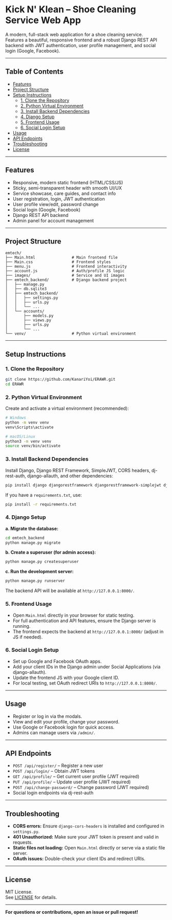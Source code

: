 # Kick N' Klean – Shoe Cleaning Service Web App

A modern, full-stack web application for a shoe cleaning service.  
Features a beautiful, responsive frontend and a robust Django REST API backend with JWT authentication, user profile management, and social login (Google, Facebook).

---

## Table of Contents

- [Features](#features)
- [Project Structure](#project-structure)
- [Setup Instructions](#setup-instructions)
  - [1. Clone the Repository](#1-clone-the-repository)
  - [2. Python Virtual Environment](#2-python-virtual-environment)
  - [3. Install Backend Dependencies](#3-install-backend-dependencies)
  - [4. Django Setup](#4-django-setup)
  - [5. Frontend Usage](#5-frontend-usage)
  - [6. Social Login Setup](#6-social-login-setup)
- [Usage](#usage)
- [API Endpoints](#api-endpoints)
- [Troubleshooting](#troubleshooting)
- [License](#license)

---

## Features

- Responsive, modern static frontend (HTML/CSS/JS)
- Sticky, semi-transparent header with smooth UI/UX
- Service showcase, care guides, and contact info
- User registration, login, JWT authentication
- User profile view/edit, password change
- Social login (Google, Facebook)
- Django REST API backend
- Admin panel for account management

---

## Project Structure

```
emtech/
├── Main.html                # Main frontend file
├── Main.css                 # Frontend styles
├── menu.js                  # Frontend interactivity
├── account.js               # Auth/profile JS logic
├── images/                  # Service and UI images
├── emtech_backend/          # Django backend project
│   ├── manage.py
│   ├── db.sqlite3
│   ├── emtech_backend/
│   │   ├── settings.py
│   │   ├── urls.py
│   │   └── ...
│   └── accounts/
│       ├── models.py
│       ├── views.py
│       ├── urls.py
│       └── ...
└── venv/                    # Python virtual environment
```

---

## Setup Instructions

### 1. Clone the Repository

```bash
git clone https://github.com/KanariYoi/ERAWR.git
cd ERAWR
```

### 2. Python Virtual Environment

Create and activate a virtual environment (recommended):

```bash
# Windows
python -m venv venv
venv\Scripts\activate

# macOS/Linux
python3 -m venv venv
source venv/bin/activate
```

### 3. Install Backend Dependencies

Install Django, Django REST Framework, SimpleJWT, CORS headers, dj-rest-auth, django-allauth, and other dependencies:

```bash
pip install django djangorestframework djangorestframework-simplejwt django-cors-headers dj-rest-auth django-allauth
```

If you have a `requirements.txt`, use:

```bash
pip install -r requirements.txt
```

### 4. Django Setup

**a. Migrate the database:**

```bash
cd emtech_backend
python manage.py migrate
```

**b. Create a superuser (for admin access):**

```bash
python manage.py createsuperuser
```

**c. Run the development server:**

```bash
python manage.py runserver
```

The backend API will be available at `http://127.0.0.1:8000/`.

### 5. Frontend Usage

- Open `Main.html` directly in your browser for static testing.
- For full authentication and API features, ensure the Django server is running.
- The frontend expects the backend at `http://127.0.0.1:8000/` (adjust in JS if needed).

### 6. Social Login Setup

- Set up Google and Facebook OAuth apps.
- Add your client IDs in the Django admin under Social Applications (via django-allauth).
- Update the frontend JS with your Google client ID.
- For local testing, set OAuth redirect URIs to `http://127.0.0.1:8000/`.

---

## Usage

- Register or log in via the modals.
- View and edit your profile, change your password.
- Use Google or Facebook login for quick access.
- Admins can manage users via `/admin/`.

---

## API Endpoints

- `POST /api/register/` – Register a new user
- `POST /api/login/` – Obtain JWT tokens
- `GET /api/profile/` – Get current user profile (JWT required)
- `PUT /api/profile/` – Update user profile (JWT required)
- `POST /api/change-password/` – Change password (JWT required)
- Social login endpoints via dj-rest-auth

---

## Troubleshooting

- **CORS errors:** Ensure `django-cors-headers` is installed and configured in `settings.py`.
- **401 Unauthorized:** Make sure your JWT token is present and valid in requests.
- **Static files not loading:** Open `Main.html` directly or serve via a static file server.
- **OAuth issues:** Double-check your client IDs and redirect URIs.

---

## License

MIT License.  
See [LICENSE](LICENSE) for details.

---

**For questions or contributions, open an issue or pull request!**
